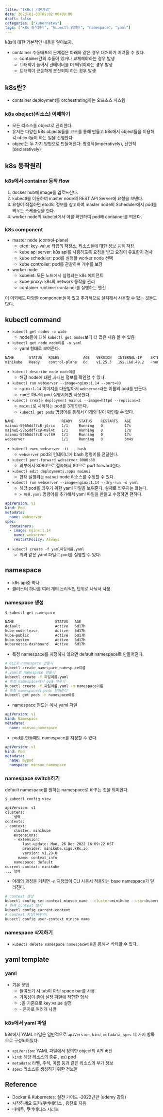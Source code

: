 ```yaml
---
title: "[k8s] 기본개념"
date: 2023-01-03T09:02:00+09:00
draft: false
categories: ["kubernetes"]
tags: ["k8s 동작원리", "kubectl 명령어", "namespace", "yaml"]
---
```


k8s에 대한 기본적인 내용을 알아보자.

<!--more-->

- container 수동배포의 문제점은 아래와 같은 경우 대처하기 어려울 수 있다.
  - container간의 추돌이 있거나 교체해야하는 경우 발생
  - 트래픽이 늘어서 컨테이너를 더 띄워야하는 경우 발생
  - 트래픽이 균등하게 분산되야 하는 경우 발생

## k8s란?

- container deployment를 orchestrating하는 오프소스 시스템

### k8s obeject(리소스) 이해하기

- 모든 리소스를 object로 관리한다.
- 유저는 다양한 k8s objects들을 코드를 통해 만들고 k8s에서 object들을 이용해 각 object들이 하는 일을 진행한다.
- object는 두 가지 방법으로 만들어진다: 명령적(imperatively), 선언적(declaratively)

## k8s 동작원리

### k8s에서 container 동작 flow

1. docker hub에 image를 업로드한다.
2. kubectl을 이용하여 master node의 REST API Server에 요청을 보낸다.
3. 요청이 적절하면 etcd의 정보를 참고하여 master node의 Scheduler에서 pod를 띄우는 스케쥴링을 한다.
4. worker node의 kubelet에서 이를 확인하여 pod에 container를 띄운다.

### k8s component

- master node (control-plane)
  - etcd: key-value 타입의 저장소, 리소스들에 대한 정보 등을 저장
  - kube api server: k8s api를 사용하도록 요청을 받고 요청이 유효한지 검사
  - kube scheduler: pod를 실행할 worker node 선택
  - kube controller: pod를 관찰하며 개수를 보장
- worker node
  - kubelet: 모든 노드에서 실행되는 k8s 에이전트
  - kube proxy: k8s의 network 동작을 관리
  - container runtime: container를 실행하는 엔진

이 이외에도 다양한 component들이 있고 추가적으로 설치해서 사용할 수 있는 것들도 많다.

## kubectl command

- `kubectl get nodes -o wide`
  - node들에 대해 `kubectl get nodes`보다 더 많은 내용 볼 수 있음
- `kubectl get node node이름 -o yaml`
  - yaml 형태로 보여준다.

```bash
NAME       STATUS   ROLES           AGE   VERSION   INTERNAL-IP    EXTERNAL-IP   OS-IMAGE             KERNEL-VERSION      CONTAINER-RUNTIME
minikube   Ready    control-plane   6d    v1.25.3   192.168.49.2   <none>        Ubuntu 20.04.5 LTS   5.15.0-56-generic   docker://20.10.20
```

- `kubectl describe node node이름`
  - 해당 node에 대한 자세한 정보를 확인할 수 있다.
- `kubectl run webserver --image=nginx:1.14 --port=80`
  - `nginx:1.14` 이미지를 다운받아서 `webserver`라는 이름의 pod를 만든다.
  - `run`은 하나의 pod 실행시에만 사용한다.
- `kubectl create deployment mainui --image=httpd --replicas=3`
  - `mainui`로 시작하는 pod를 3개 만든다.
  - `kubectl get pods` 명령어를 통해서 아래와 같이 확인할 수 있다.

```bash
NAME                      READY   STATUS    RESTARTS   AGE
mainui-5965ddf7c8-j6rcx   1/1     Running   0          17s
mainui-5965ddf7c8-m9l4t   1/1     Running   0          17s
mainui-5965ddf7c8-svf89   1/1     Running   0          17s
webserver                 1/1     Running   0          5m4s
```

- `kubectl exec webserver -it -- bash`
  - `webserver` pod의 컨테이너에 bash 명령어를 전달한다.
- `kubectl port-forward webserver 8080:80`
  - 외부에서 8080으로 접속해서 80으로 port forward한다.
- `kubectl edit deployments.apps mainui`
  - 현재 실행되는 `mainui` node 리소스를 수정할 수 있다.
- `kubectl run webserver --image=nginx:1.14 --dry-run -o yaml`
  - 해당 pod를 띄우기 위한 yaml 파일을 보여준다. 실제로 띄우지는 않는다.
  - `> 이름.yaml` 명령어를 추가해서 yaml 파일을 만들고 수정하면 편하다.

```yaml
apiVersion: v1
kind: Pod
metadata:
  name: webserver
spec:
  containers:
  - image: nginx:1.14
    name: webserver
    restartPolicy: Always
```

- `kubectl create -f yaml파일이름.yaml`
  - 위와 같은 yaml 파일로 pod를 실행할 수 있다.

## namespace
- k8s api중 하나
- 클러스터 하나를 여러 개의 논리적인 단위로 나눠서 사용

### namespace 생성

```bash
$ kubectl get namespace

NAME                   STATUS   AGE
default                Active   6d17h
kube-node-lease        Active   6d17h
kube-public            Active   6d17h
kube-system            Active   6d17h
kubernetes-dashboard   Active   6d17h
```

- 특정 namespace를 지정하지 않으면 default namespace로 만들어진다.

```bash
# CLI로 namespace 만들기
kubectl create namespace namespace이름
# yaml로 namespace 만들기
kubectl create -f 파일이름.yaml
# 특정 namespace에서 pod 띄우기
kubectl create -f 파일이름.yaml -n namespace이름
# 특정 namespace의 pods 보여준다
kubectl get pods -n namespace이름
```

- namespace 만드는 예시 yaml 파일

```yaml
apiVersion: v1
kind: Namespace
metadata:
  name: minsoo_namespace
```

- pod를 만들때도 namespace를 지정할 수 있다.

```yaml
apiVersion: v1
kind: Pod
metadata:
  name: mypod
  namspace: minsoo_namespace
```

### namespace switch하기

default namespace를 원하는 namespace로 바꾸는 것을 의미한다.

```bash
$ kubectl config view

apiVersion: v1
clusters:
... 생략
contexts:
- context:
    cluster: minikube
    extensions:
    - extension:
        last-update: Mon, 26 Dec 2022 16:09:22 KST
        provider: minikube.sigs.k8s.io
        version: v1.28.0
      name: context_info
    namespace: default
current-context: minikube
... 생략
```

- 아래의 과정을 거치면 `-n` 지정없이 CLI 사용시 적용되는 base namespace가 달라진다.

```bash
# context 생성
kubectl config set-context minsoo_name --cluster=minikube --user=kubernetes-admin --namespace=minsoo
# 현재 context 보기
kubectl config current-context
# context 지정(바꾸기)
kubectl config user-context minsoo_name
```

### namespace 삭제하기
- `kubectl delete namespace namespace이름`을 통해서 삭제할 수 있다.

## yaml template

### yaml
- 기본 문법
  - 들여쓰기 시 tab이 아닌 space bar를 사용
  - 가독성이 좋아 설정 파일에 적합한 형식
  - `:`을 기준으로 key:value 설정
  - `-` 문자로 여러개 나열

### k8s에서 yaml 파일
k8s에서 YAML 파일은 일반적으로 `apiVersion`, `kind`, `metadata`, `spec` 네 가지 항목으로 구성되어있다.
- `apiVersion`: YAML 파일에서 정의한 object의 API 버전
- `kind`: 해당 리소스의 종류 , ex) pod
- `metadata`: 라벨, 주석, 이름 등과 같은 리소스의 부가 정보
- `spec`: 리소스를 생성하기 위한 정보들

## Reference

- Docker & Kubernetes: 실전 가이드 -2022년판 (udemy 강의)
- 시작하세요 도커/쿠버네티스 , 용찬호 지음
- 따배쿠, 쿠버네티스 시리즈